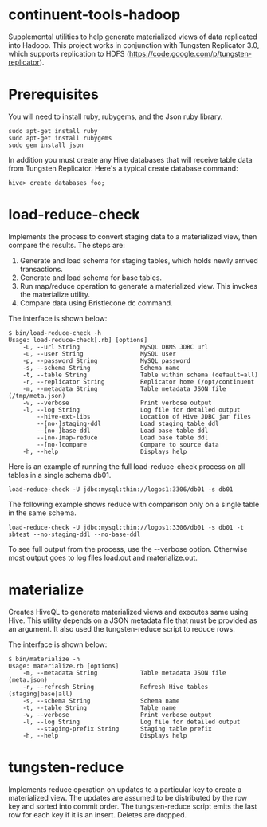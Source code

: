 continuent-tools-hadoop
=======================

Supplemental utilities to help generate materialized views of data 
replicated into Hadoop. This project works in conjunction
with Tungsten Replicator 3.0, which supports replication to HDFS
(https://code.google.com/p/tungsten-replicator).

# Prerequisites

You will need to install ruby, rubygems, and the Json ruby library. 

	sudo apt-get install ruby
	sudo apt-get install rubygems
	sudo gem install json

In addition you must create any Hive databases that will receive table data
from Tungsten Replicator.  Here's a typical create database command: 

	hive> create databases foo;

# load-reduce-check

Implements the process to convert staging data to a materialized view, 
then compare the results.  The steps are: 

1. Generate and load schema for staging tables, which holds newly arrived transactions. 
1. Generate and load schema for base tables. 
1. Run map/reduce operation to generate a materialized view.  This invokes the materialize utility. 
1. Compare data using Bristlecone dc command. 

The interface is shown below: 

	$ bin/load-reduce-check -h
	Usage: load-reduce-check[.rb] [options]
	    -U, --url String                 MySQL DBMS JDBC url
	    -u, --user String                MySQL user
	    -p, --password String            MySQL password
	    -s, --schema String              Schema name
	    -t, --table String               Table within schema (default=all)
	    -r, --replicator String          Replicator home (/opt/continuent
	    -m, --metadata String            Table metadata JSON file (/tmp/meta.json)
	    -v, --verbose                    Print verbose output
	    -l, --log String                 Log file for detailed output
	        --hive-ext-libs              Location of Hive JDBC jar files
	        --[no-]staging-ddl           Load staging table ddl
	        --[no-]base-ddl              Load base table ddl
	        --[no-]map-reduce            Load base table ddl
	        --[no-]compare               Compare to source data 
	    -h, --help                       Displays help

Here is an example of running the full load-reduce-check process on all tables
in a single schema db01.  

	load-reduce-check -U jdbc:mysql:thin://logos1:3306/db01 -s db01

The following example shows reduce with comparison only on a single table in the same schema. 
	
	load-reduce-check -U jdbc:mysql:thin://logos1:3306/db01 -s db01 -t sbtest --no-staging-ddl --no-base-ddl

To see full output from the process, use the --verbose option.  Otherwise most output goes to log files load.out and materialize.out.  

# materialize

Creates HiveQL to generate materialized views and executes same using Hive.  This utility depends on a JSON metadata file that must be provided as an argument.  It also used the tungsten-reduce script to reduce rows. 

The interface is shown below: 

	$ bin/materialize -h
	Usage: materialize.rb [options]
	    -m, --metadata String            Table metadata JSON file (meta.json)
	    -r, --refresh String             Refresh Hive tables (staging|base|all)
	    -s, --schema String              Schema name
	    -t, --table String               Table name
	    -v, --verbose                    Print verbose output
	    -l, --log String                 Log file for detailed output
	        --staging-prefix String      Staging table prefix
	    -h, --help                       Displays help

# tungsten-reduce

Implements reduce operation on updates to a particular key to create a materialized view.  The updates are assumed to be distributed by the row key and sorted into commit order.  The tungsten-reduce script emits the last row for each key if it is an insert.  Deletes are dropped. 
